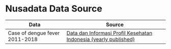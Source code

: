 # Nusadata Data Source

| Data | Source |
| ---- | ------ |
| Case of dengue fever 2011-2018 | [Data dan Informasi Profil Kesehatan Indonesia (yearly published)](https://pusdatin.kemkes.go.id/folder/view/01/structure-publikasi-data-pusat-data-dan-informasi.html) |

